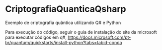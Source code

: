 # CriptografiaQuanticaQsharp
Exemplo de criptografia quântica utilizando Q# e Python

Para execução do código, seguir o guia de instalação do site da microsoft para executar códigos em q#, https://docs.microsoft.com/pt-br/quantum/quickstarts/install-python?tabs=tabid-conda
